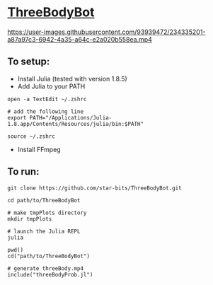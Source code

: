 # [ThreeBodyBot](https://github.com/kirklong/ThreeBodyBot)

https://user-images.githubusercontent.com/93939472/234335201-a87a97c3-6942-4a35-a64c-e2a020b558ea.mp4

## To setup:
- Install Julia (tested with version 1.8.5)
- Add Julia to your PATH
```shell
open -a TextEdit ~/.zshrc

# add the following line
export PATH="/Applications/Julia-1.8.app/Contents/Resources/julia/bin:$PATH"

source ~/.zshrc
```
- Install FFmpeg

## To run:
```shell
git clone https://github.com/star-bits/ThreeBodyBot.git 

cd path/to/ThreeBodyBot

# make tmpPlots directory
mkdir tmpPlots

# launch the Julia REPL
julia

pwd()
cd("path/to/ThreeBodyBot")

# generate threeBody.mp4
include("threeBodyProb.jl")
```
